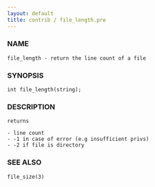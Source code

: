 ```yaml
---
layout: default
title: contrib / file_length.pre
---
```


### NAME

    file_length - return the line count of a file

### SYNOPSIS

    int file_length(string);

### DESCRIPTION

    returns

    - line count
    - -1 in case of error (e.g insufficient privs)
    - -2 if file is directory

### SEE ALSO

    file_size(3)

